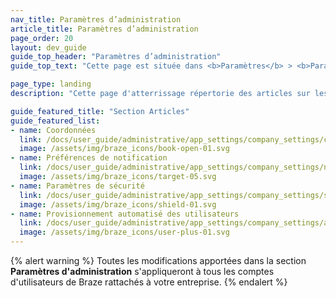 ```yaml
---
nav_title: Paramètres d’administration
article_title: Paramètres d’administration
page_order: 20
layout: dev_guide
guide_top_header: "Paramètres d’administration"
guide_top_text: "Cette page est située dans <b>Paramètres</b> > <b>Paramètres d'administration</b>. Vous pouvez ensuite sélectionner l'onglet correspondant pour accéder aux paramètres que vous souhaitez gérer. <br> <br> La plupart des fonctionnalités des <b>paramètres d'administration</b> ne sont accessibles qu'aux administrateurs de compte Braze. Si vous n’avez pas d’accès, mais considérez que vous devriez, contactez l’administrateur du compte Braze de votre entreprise."

page_type: landing
description: "Cette page d'atterrissage répertorie des articles sur les paramètres d'administration. Vous y trouverez des articles sur la configuration des informations de contact, les préférences de notification et les paramètres de sécurité."

guide_featured_title: "Section Articles"
guide_featured_list:
- name: Coordonnées
  link: /docs/user_guide/administrative/app_settings/company_settings/contact_information/
  image: /assets/img/braze_icons/book-open-01.svg
- name: Préférences de notification
  link: /docs/user_guide/administrative/app_settings/company_settings/notification_preferences/
  image: /assets/img/braze_icons/target-05.svg
- name: Paramètres de sécurité
  link: /docs/user_guide/administrative/app_settings/company_settings/security_settings/
  image: /assets/img/braze_icons/shield-01.svg
- name: Provisionnement automatisé des utilisateurs
  link: /docs/user_guide/administrative/app_settings/company_settings/automated_user_provisioning/
  image: /assets/img/braze_icons/user-plus-01.svg
---
```


{% alert warning %}
Toutes les modifications apportées dans la section **Paramètres d'administration** s'appliqueront à tous les comptes d'utilisateurs de Braze rattachés à votre entreprise.
{% endalert %}

<br>

[1]: {{site.baseurl}}/user_guide/administrative/
